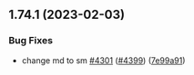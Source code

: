 ## 1.74.1 (2023-02-03)


### Bug Fixes

* change md to sm [#4301](https://github.com/EddieHubCommunity/LinkFree/issues/4301) ([#4399](https://github.com/EddieHubCommunity/LinkFree/issues/4399)) ([7e99a91](https://github.com/EddieHubCommunity/LinkFree/commit/7e99a91e65657e4a0576476c89954e2aa3c7412f))



